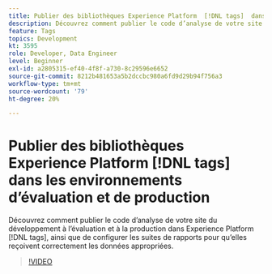 ```yaml
---
title: Publier des bibliothèques Experience Platform  [!DNL tags]  dans les environnements d’évaluation et de production
description: Découvrez comment publier le code d’analyse de votre site du développement à l’évaluation et à la production dans des balises Experience Platform, ainsi que comment configurer les suites de rapports pour recevoir correctement les données appropriées.
feature: Tags
topics: Development
kt: 3595
role: Developer, Data Engineer
level: Beginner
exl-id: a2805315-ef40-4f8f-a730-8c29596e6652
source-git-commit: 8212b481653a5b2dccbc980a6fd9d29b94f756a3
workflow-type: tm+mt
source-wordcount: '79'
ht-degree: 20%

---
```


# Publier des bibliothèques Experience Platform [!DNL tags] dans les environnements d’évaluation et de production

Découvrez comment publier le code d’analyse de votre site du développement à l’évaluation et à la production dans Experience Platform [!DNL tags], ainsi que de configurer les suites de rapports pour qu’elles reçoivent correctement les données appropriées.

>[!VIDEO](https://video.tv.adobe.com/v/28777/?quality=12&learn=on)
